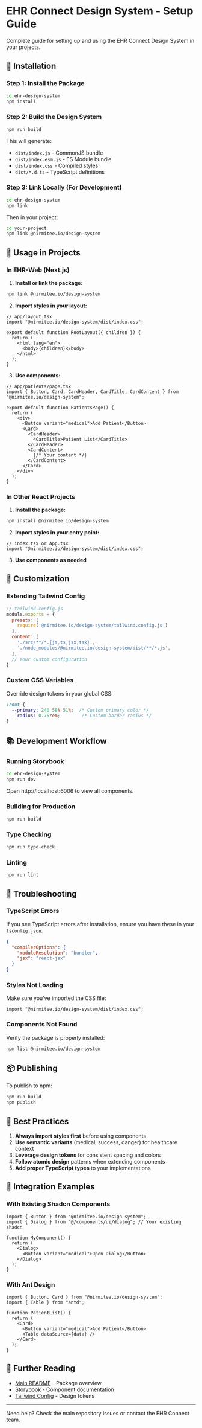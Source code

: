 # EHR Connect Design System - Setup Guide

Complete guide for setting up and using the EHR Connect Design System in your projects.

## 🚀 Installation

### Step 1: Install the Package

```bash
cd ehr-design-system
npm install
```

### Step 2: Build the Design System

```bash
npm run build
```

This will generate:
- `dist/index.js` - CommonJS bundle
- `dist/index.esm.js` - ES Module bundle
- `dist/index.css` - Compiled styles
- `dist/*.d.ts` - TypeScript definitions

### Step 3: Link Locally (For Development)

```bash
cd ehr-design-system
npm link
```

Then in your project:

```bash
cd your-project
npm link @nirmitee.io/design-system
```

## 📝 Usage in Projects

### In EHR-Web (Next.js)

1. **Install or link the package:**

```bash
npm link @nirmitee.io/design-system
```

2. **Import styles in your layout:**

```tsx
// app/layout.tsx
import "@nirmitee.io/design-system/dist/index.css";

export default function RootLayout({ children }) {
  return (
    <html lang="en">
      <body>{children}</body>
    </html>
  );
}
```

3. **Use components:**

```tsx
// app/patients/page.tsx
import { Button, Card, CardHeader, CardTitle, CardContent } from "@nirmitee.io/design-system";

export default function PatientsPage() {
  return (
    <div>
      <Button variant="medical">Add Patient</Button>
      <Card>
        <CardHeader>
          <CardTitle>Patient List</CardTitle>
        </CardHeader>
        <CardContent>
          {/* Your content */}
        </CardContent>
      </Card>
    </div>
  );
}
```

### In Other React Projects

1. **Install the package:**

```bash
npm install @nirmitee.io/design-system
```

2. **Import styles in your entry point:**

```tsx
// index.tsx or App.tsx
import "@nirmitee.io/design-system/dist/index.css";
```

3. **Use components as needed**

## 🎨 Customization

### Extending Tailwind Config

```js
// tailwind.config.js
module.exports = {
  presets: [
    require('@nirmitee.io/design-system/tailwind.config.js')
  ],
  content: [
    './src/**/*.{js,ts,jsx,tsx}',
    './node_modules/@nirmitee.io/design-system/dist/**/*.js',
  ],
  // Your custom configuration
}
```

### Custom CSS Variables

Override design tokens in your global CSS:

```css
:root {
  --primary: 240 58% 51%;  /* Custom primary color */
  --radius: 0.75rem;        /* Custom border radius */
}
```

## 📚 Development Workflow

### Running Storybook

```bash
cd ehr-design-system
npm run dev
```

Open http://localhost:6006 to view all components.

### Building for Production

```bash
npm run build
```

### Type Checking

```bash
npm run type-check
```

### Linting

```bash
npm run lint
```

## 🔧 Troubleshooting

### TypeScript Errors

If you see TypeScript errors after installation, ensure you have these in your `tsconfig.json`:

```json
{
  "compilerOptions": {
    "moduleResolution": "bundler",
    "jsx": "react-jsx"
  }
}
```

### Styles Not Loading

Make sure you've imported the CSS file:

```tsx
import "@nirmitee.io/design-system/dist/index.css";
```

### Components Not Found

Verify the package is properly installed:

```bash
npm list @nirmitee.io/design-system
```

## 📦 Publishing

To publish to npm:

```bash
npm run build
npm publish
```

## 🎯 Best Practices

1. **Always import styles first** before using components
2. **Use semantic variants** (medical, success, danger) for healthcare context
3. **Leverage design tokens** for consistent spacing and colors
4. **Follow atomic design** patterns when extending components
5. **Add proper TypeScript types** to your implementations

## 🔗 Integration Examples

### With Existing Shadcn Components

```tsx
import { Button } from "@nirmitee.io/design-system";
import { Dialog } from "@/components/ui/dialog"; // Your existing shadcn

function MyComponent() {
  return (
    <Dialog>
      <Button variant="medical">Open Dialog</Button>
    </Dialog>
  );
}
```

### With Ant Design

```tsx
import { Button, Card } from "@nirmitee.io/design-system";
import { Table } from "antd";

function PatientList() {
  return (
    <Card>
      <Button variant="medical">Add Patient</Button>
      <Table dataSource={data} />
    </Card>
  );
}
```

## 📖 Further Reading

- [Main README](./README.md) - Package overview
- [Storybook](http://localhost:6006) - Component documentation
- [Tailwind Config](./tailwind.config.js) - Design tokens

---

Need help? Check the main repository issues or contact the EHR Connect team.
